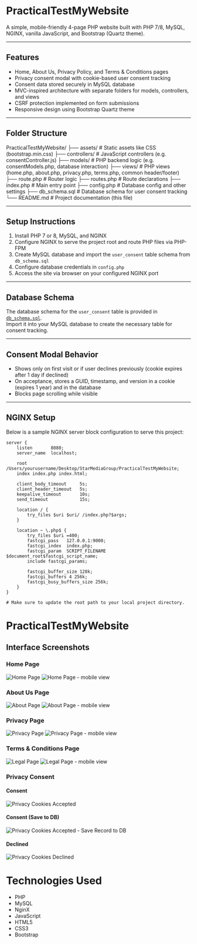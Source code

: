# PracticalTestMyWebsite

A simple, mobile-friendly 4-page PHP website built with PHP 7/8, MySQL, NGINX, vanilla JavaScript, and Bootstrap (Quartz theme).

---

## Features

- Home, About Us, Privacy Policy, and Terms & Conditions pages  
- Privacy consent modal with cookie-based user consent tracking  
- Consent data stored securely in MySQL database  
- MVC-inspired architecture with separate folders for models, controllers, and views  
- CSRF protection implemented on form submissions  
- Responsive design using Bootstrap Quartz theme  

---

## Folder Structure

PracticalTestMyWebsite/
├── assets/ # Static assets like CSS (bootstrap.min.css)
├── controllers/ # JavaScript controllers (e.g. consentController.js)
├── models/ # PHP backend logic (e.g. consentModels.php, database interaction)
├── views/ # PHP views (home.php, about.php, privacy.php, terms.php, common header/footer)
├── route.php # Router logic
├── routes.php # Route declarations
├── index.php # Main entry point
├── config.php # Database config and other settings
├── db_schema.sql # Database schema for user consent tracking
└── README.md # Project documentation (this file)


---

## Setup Instructions

1. Install PHP 7 or 8, MySQL, and NGINX  
2. Configure NGINX to serve the project root and route PHP files via PHP-FPM  
3. Create MySQL database and import the `user_consent` table schema from `db_schema.sql`  
4. Configure database credentials in `config.php`  
5. Access the site via browser on your configured NGINX port  

---

## Database Schema

The database schema for the `user_consent` table is provided in [`db_schema.sql`](./db_schema.sql).  
Import it into your MySQL database to create the necessary table for consent tracking.

---

## Consent Modal Behavior

- Shows only on first visit or if user declines previously (cookie expires after 1 day if declined)  
- On acceptance, stores a GUID, timestamp, and version in a cookie (expires 1 year) and in the database  
- Blocks page scrolling while visible  

---

## NGINX Setup

Below is a sample NGINX server block configuration to serve this project:

```nginx
server {
    listen       8080;
    server_name  localhost;

    root /Users/yourusername/Desktop/StarMediaGroup/PracticalTestMyWebsite;
    index index.php index.html;

    client_body_timeout     5s;
    client_header_timeout   5s;
    keepalive_timeout       10s;
    send_timeout            15s;

    location / {
        try_files $uri $uri/ /index.php?$args;
    }

    location ~ \.php$ {
        try_files $uri =400;
        fastcgi_pass   127.0.0.1:9000;
        fastcgi_index  index.php;
        fastcgi_param  SCRIPT_FILENAME  $document_root$fastcgi_script_name;
        include fastcgi_params;

        fastcgi_buffer_size 128k;
        fastcgi_buffers 4 256k;
        fastcgi_busy_buffers_size 256k;
    }
}

# Make sure to update the root path to your local project directory.

```
# PracticalTestMyWebsite

## Interface Screenshots

### Home Page

![Home Page](assets/images/localhost_8080_.png)
![Home Page - mobile view](assets/images/localhost_8080_mobile.png)

### About Us Page

![About Page](assets/images/localhost_8080_about.png)
![About Page - mobile view](assets/images/localhost_8080_about_mobile.png)


### Privacy Page

![Privacy Page](assets/images/localhost_8080_privacy.png)
![Privacy Page - mobile view](assets/images/localhost_8080_privacy_mobile.png)

### Terms & Conditions Page

![Legal Page](assets/images/localhost_8080_legal.png)
![Legal Page - mobile view](assets/images/localhost_8080_legal_mobile.png)

### Privacy Consent
#### Consent
![Privacy Cookies Accepted](assets/images/privacy_consent_cookies.png)
#### Consent (Save to DB)
![Privacy Cookies Accepted - Save Record to DB](assets/images/privacy_consent_data_saved_DB.png)
#### Declined
![Privacy Cookies Declined](assets/images/privacy_declined_cookies.png)


# Technologies Used
- PHP
- MySQL
- NginX
- JavaScript
- HTML5
- CSS3
- Bootstrap




